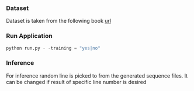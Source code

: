 ### Dataset

Dataset is taken from the following book [url](https://www.gutenberg.org/files/1497/1497-h/1497-h.htm)

### Run Application

```python
python run.py - -training = "yes|no"
```

### Inference

For inference random line is picked to from the generated sequence files. It can be changed if result of specific line
number is desired
